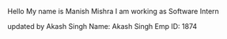 Hello
My name is Manish Mishra
I am working as Software Intern

updated by Akash Singh
Name: Akash Singh
Emp ID: 1874
